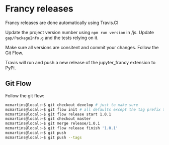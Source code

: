 # Francy releases

Francy releases are done automatically using Travis.CI

Update the project version number using `npm run version` in /js. 
Update `gap/PackageInfo.g` and the tests relying on it.

Make sure all versions are consitent and commit your changes. Follow the Git Flow.

Travis will run and push a new release of the jupyter_francy extension to PyPi.

## Git Flow

Follow the git flow:

```bash
mcmartins@local:~$ git checkout develop # just to make sure
mcmartins@local:~$ git flow init # all defaults except the tag prefix that should be 'v'
mcmartins@local:~$ git flow release start 1.0.1
mcmartins@local:~$ git checkout master
mcmartins@local:~$ git merge release/1.0.1
mcmartins@local:~$ git flow release finish '1.0.1'
mcmartins@local:~$ git push
mcmartins@local:~$ git push --tags
```
